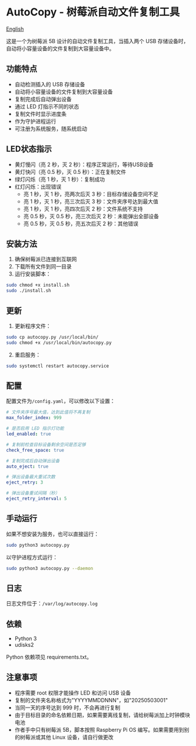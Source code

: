 # AutoCopy - 树莓派自动文件复制工具

[English](./README.md)

这是一个为树莓派 5B 设计的自动文件复制工具，当插入两个 USB 存储设备时，自动将小容量设备的文件复制到大容量设备中。

## 功能特点

- 自动检测插入的 USB 存储设备
- 自动将小容量设备的文件复制到大容量设备
- 复制完成后自动弹出设备
- 通过 LED 灯指示不同的状态
- 复制文件时显示进度条
- 作为守护进程运行
- 可注册为系统服务，随系统启动

## LED状态指示

- 黄灯慢闪（亮 2 秒，灭 2 秒）：程序正常运行，等待USB设备
- 黄灯快闪（亮 0.5 秒，灭 0.5 秒）：正在复制文件
- 绿灯闪烁（亮 1 秒，灭 1 秒）：复制成功
- 红灯闪烁：出现错误
  - 亮 1 秒，灭 1 秒，亮两次后灭 3 秒：目标存储设备空间不足
  - 亮 1 秒，灭 1 秒，亮三次后灭 3 秒：文件夹序号达到最大值
  - 亮 1 秒，灭 1 秒，亮四次后灭 2 秒：文件系统不支持
  - 亮 0.5 秒，灭 0.5 秒，亮三次后灭 2 秒：未能弹出全部设备
  - 亮 0.5 秒，灭 0.5 秒，亮五次后灭 2 秒：其他错误

## 安装方法

1. 确保树莓派已连接到互联网
2. 下载所有文件到同一目录
3. 运行安装脚本：
  ```bash
  sudo chmod +x install.sh
  sudo ./install.sh
  ```

## 更新

1. 更新程序文件：
  ```bash
  sudo cp autocopy.py /usr/local/bin/
  sudo chmod +x /usr/local/bin/autocopy.py
  ```

2. 重启服务：
  ```bash
  sudo systemctl restart autocopy.service
  ```

## 配置

配置文件为`/config.yaml`，可以修改以下设置：

```yaml
# 文件夹序号最大值，达到此值将不再复制
max_folder_index: 999

# 是否启用 LED 指示灯功能
led_enabled: true

# 复制前检查目标设备剩余空间是否足够 
check_free_space: true

# 复制完成后自动弹出设备
auto_eject: true

# 弹出设备最大重试次数
eject_retry: 3

# 弹出设备重试间隔（秒）
eject_retry_interval: 5
```

## 手动运行

如果不想安装为服务，也可以直接运行：

```bash
sudo python3 autocopy.py
```

以守护进程方式运行：

```bash
sudo python3 autocopy.py --daemon
```

## 日志

日志文件位于：`/var/log/autocopy.log`

## 依赖

- Python 3
- udisks2

Python 依赖项见 requirements.txt。

## 注意事项

- 程序需要 root 权限才能操作 LED 和访问 USB 设备
- 复制的文件夹名称格式为"YYYYMMDDNNN"，如"20250503001"
- 当同一天的序号达到 999 时，不会再进行复制
- 由于目标目录的命名依赖日期，如果需要离线复制，请给树莓派加上时钟模块电池
- 作者手中只有树莓派 5B，脚本按照 Raspberry Pi OS 编写。如果需要用到别的树莓派或其他 Linux 设备，请自行做更改